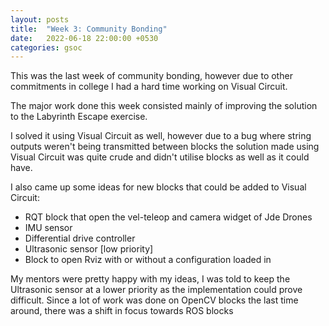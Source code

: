 ```yaml
---
layout: posts
title:  "Week 3: Community Bonding"
date:   2022-06-18 22:00:00 +0530
categories: gsoc
---
```


This was the last week of community bonding, however due to other commitments in college I had a hard time working on Visual Circuit.

The major work done this week consisted mainly of improving the solution to the Labyrinth Escape exercise.

I solved it using Visual Circuit as well, however due to a bug where string outputs weren't being transmitted between blocks the solution made using Visual Circuit was quite crude and didn't utilise blocks as well as it could have.

I also came up some ideas for new blocks that could be added to Visual Circuit:
- RQT block that open the vel-teleop and camera widget of Jde Drones
- IMU sensor 
- Differential drive controller
- Ultrasonic sensor [low priority]
- Block to open Rviz with or without a configuration loaded in

My mentors were pretty happy with my ideas, I was told to keep the Ultrasonic sensor at a lower priority as the implementation could prove difficult.
Since a lot of work was done on OpenCV blocks the last time around, there was a shift in focus towards ROS blocks